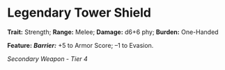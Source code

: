# Legendary Tower Shield

**Trait:** Strength; **Range:** Melee; **Damage:** d6+6 phy; **Burden:** One-Handed

**Feature:** ***Barrier:*** +5 to Armor Score; –1 to Evasion.

*Secondary Weapon - Tier 4*
